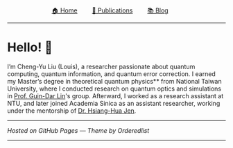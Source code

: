 <p style="text-align: center;">
  <a href="/" style="margin-right: 30px;">🏠 Home</a>
  <a href="/publications.html" style="margin-right: 30px;">📄 Publications</a>
  <a href="/blog.html" style="margin-right: 30px;">📚 Blog</a>

</p>

---

# Hello! 👋

I’m Cheng-Yu Liu (Louis), a researcher passionate about quantum computing, quantum information, and quantum error correction. I earned my Master’s degree in theoretical quantum physics** from National Taiwan University, where I conducted research on quantum optics and simulations in [Prof. Guin-Dar Lin](https://www.phys.ntu.edu.tw/enphysics/guindarl.html)'s group. Afterward, I worked as a research assistant at NTU, and later joined Academia Sinica as an assistant researcher, working under the mentorship of [Dr. Hsiang-Hua Jen](https://www.iams.sinica.edu.tw/en/?link=member&id=61).  



---

*Hosted on GitHub Pages — Theme by Orderedlist*


---
